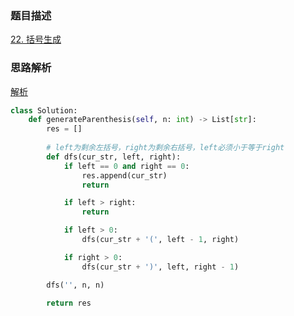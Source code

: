 

### 题目描述

[22. 括号生成](https://leetcode.cn/problems/generate-parentheses/)

### 思路解析

[解析](https://leetcode.cn/problems/generate-parentheses/solution/hui-su-suan-fa-by-liweiwei1419/)

```python
class Solution:
    def generateParenthesis(self, n: int) -> List[str]:
        res = []
        
        # left为剩余左括号，right为剩余右括号，left必须小于等于right
        def dfs(cur_str, left, right):
            if left == 0 and right == 0:
                res.append(cur_str)
                return

            if left > right:
                return

            if left > 0:
                dfs(cur_str + '(', left - 1, right)

            if right > 0:
                dfs(cur_str + ')', left, right - 1)

        dfs('', n, n)

        return res

```


